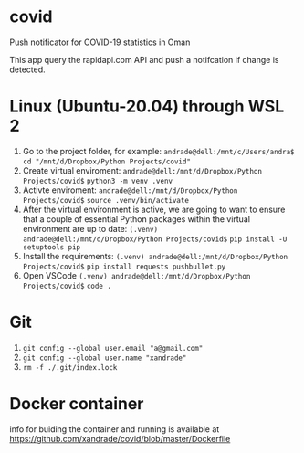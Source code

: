 # covid
Push notificator for COVID-19 statistics in Oman

This app query the rapidapi.com API and push a notifcation if change is detected.


# Linux (Ubuntu-20.04) through WSL 2

1. Go to the project folder, for example: `andrade@dell:/mnt/c/Users/andra$` `cd "/mnt/d/Dropbox/Python Projects/covid"`
2. Create virtual enviroment: `andrade@dell:/mnt/d/Dropbox/Python Projects/covid$` `python3 -m venv .venv`
3. Activte enviroment: `andrade@dell:/mnt/d/Dropbox/Python Projects/covid$` `source .venv/bin/activate`
4. After the virtual environment is active, we are going to want to ensure that a couple of essential Python packages within the virtual environment are up to date: `(.venv) andrade@dell:/mnt/d/Dropbox/Python Projects/covid$` `pip install -U setuptools pip`
5. Install the requirements: `(.venv) andrade@dell:/mnt/d/Dropbox/Python Projects/covid$` `pip install requests pushbullet.py`
6. Open VSCode `(.venv) andrade@dell:/mnt/d/Dropbox/Python Projects/covid$` `code .`


# Git

1. `git config --global user.email "a@gmail.com"`
2. `git config --global user.name "xandrade"`
3. `rm -f ./.git/index.lock`

# Docker container

info for buiding the container and running is available at https://github.com/xandrade/covid/blob/master/Dockerfile